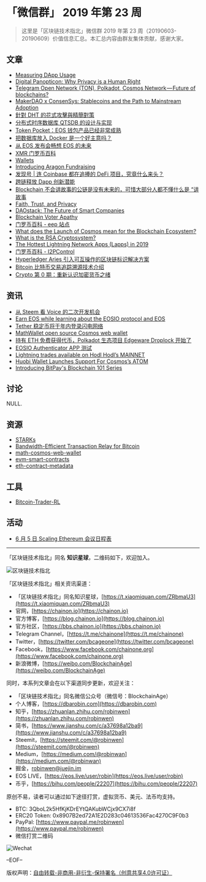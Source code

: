 # 「微信群」 2019 年第 23 周

> 这里是「区块链技术指北」微信群 2019 年第 23 周（20190603-20190609）价值信息汇总。本汇总内容由群友集体贡献，感谢大家。

## 文章

* [Measuring DApp Usage](https://bbs.chainon.io/d/3622)
* [Digital Panopticon: Why Privacy is a Human Right](https://bbs.chainon.io/d/3623)
* [Telegram Open Network (TON), Polkadot, Cosmos Network — Future of blockchains?](https://bbs.chainon.io/d/3624)
* [MakerDAO x ConsenSys: Stablecoins and the Path to Mainstream Adoption](https://bbs.chainon.io/d/3625)
* [針對 DHT 的花式攻擊與精簡對策](https://bbs.chainon.io/d/3628)
* [分布式时序数据库 QTSDB 的设计与实现](https://bbs.chainon.io/d/3629)
* [Token Pocket：EOS 钱包产品已经非常成熟](https://bbs.chainon.io/d/3630)
* [把数据库放入 Docker 是一个好主意吗？](https://bbs.chainon.io/d/3633)
* [从 EOS 发布会畅想 EOS 的未来](https://bbs.chainon.io/d/3636)
* [XMR 门罗币百科](https://bbs.chainon.io/d/3639)
* [Wallets](https://bbs.chainon.io/d/3640)
* [Introducing Aragon Fundraising](https://bbs.chainon.io/d/3641)
* [发现号 | 连 Coinbase 都在追捧的 DeFi 项目，究竟什么来头？](https://bbs.chainon.io/d/3643)
* [跨链释放 Dapp 创新潜能](https://bbs.chainon.io/d/3644)
* [Blockchain 不会讲故事的公链是没有未来的，可惜大部分人都不懂什么是 “讲故事](https://bbs.chainon.io/d/3645)
* [Faith, Trust, and Privacy](https://bbs.chainon.io/d/3646)
* [DAOstack: The Future of Smart Companies](https://bbs.chainon.io/d/3647)
* [Blockchain Voter Apathy](https://bbs.chainon.io/d/3648)
* [门罗币百科 - eep 站点](https://bbs.chainon.io/d/3650)
* [What does the Launch of Cosmos mean for the Blockchain Ecosystem?](https://bbs.chainon.io/d/3652)
* [What is the RSA Cryptosystem?](https://bbs.chainon.io/d/3653)
* [The Hottest Lightning Network Apps (Lapps) in 2019](https://bbs.chainon.io/d/3654)
* [门罗币百科 - I2PControl](https://bbs.chainon.io/d/3656)
* [Hyperledger Aries 引入可互操作的区块链标识解决方案](https://bbs.chainon.io/d/3659)
* [Bitcoin 比特币交易追踪溯源技术介绍](https://bbs.chainon.io/d/3660)
* [Crypto 第 0 期：重新认识加密货币之绪](https://bbs.chainon.io/d/3664)

## 资讯

* [从 Steem 看 Voice 的二次开发机会](https://bbs.chainon.io/d/3626)
* [Earn EOS while learning about the EOSIO protocol and EOS](https://bbs.chainon.io/d/3627)
* [Tether 稳定币将于年内登录闪电网络](https://bbs.chainon.io/d/3632)
* [MathWallet open source Cosmos web wallet](https://bbs.chainon.io/d/3637)
* [持有 ETH 免费获得代币，Polkadot 生态项目 Edgeware Droplock 开始了](https://bbs.chainon.io/d/3642)
* [EOSIO Authenticator APP 测试](https://bbs.chainon.io/d/3649)
* [Lightning trades available on Hodl Hodl’s MAINNET](https://bbs.chainon.io/d/3655)
* [Huobi Wallet Launches Support For Cosmos’s ATOM](https://bbs.chainon.io/d/3657)
* [Introducing BitPay's Blockchain 101 Series](https://bbs.chainon.io/d/3658)

## 讨论

NULL.

## 资源

* [STARKs](https://bbs.chainon.io/d/3634)
* [Bandwidth-Efficient Transaction Relay for Bitcoin](https://bbs.chainon.io/d/3635)
* [math-cosmos-web-wallet](https://bbs.chainon.io/d/3638)
* [evm-smart-contracts](https://bbs.chainon.io/d/3661)
* [eth-contract-metadata](https://bbs.chainon.io/d/3662)

## 工具

* [Bitcoin-Trader-RL](https://bbs.chainon.io/d/3663)

## 活动

* [6 月 5 日 Scaling Ethereum 会议日程表](https://bbs.chainon.io/d/3631)

***

「区块链技术指北」同名 **知识星球**，二维码如下，欢迎加入。

![区块链技术指北](https://i.imgur.com/3YzonTR.png)

「区块链技术指北」相关资讯渠道：

* 「区块链技术指北」同名知识星球，[https://t.xiaomiquan.com/ZRbmaU3](https://t.xiaomiquan.com/ZRbmaU3)
* 官网，[https://chainon.io](https://chainon.io)
* 官方博客，[https://blog.chainon.io](https://blog.chainon.io)
* 官方社区，[https://bbs.chainon.io](https://bbs.chainon.io)
* Telegram Channel，[https://t.me/chainone](https://t.me/chainone)
* Twitter，[https://twitter.com/bcageone](https://twitter.com/bcageone)
* Facebook，[https://www.facebook.com/chainone.org](https://www.facebook.com/chainone.org)
* 新浪微博，[https://weibo.com/BlockchainAge](https://weibo.com/BlockchainAge)

同时，本系列文章会在以下渠道同步更新，欢迎关注：

* 「区块链技术指北」同名微信公众号（微信号：BlockchainAge）
* 个人博客，[https://dbarobin.com](https://dbarobin.com)
* 知乎，[https://zhuanlan.zhihu.com/robinwen](https://zhuanlan.zhihu.com/robinwen)
* 简书，[https://www.jianshu.com/c/a37698a12ba9](https://www.jianshu.com/c/a37698a12ba9)
* Steemit，[https://steemit.com/@robinwen](https://steemit.com/@robinwen)
* Medium，[https://medium.com/@robinwan](https://medium.com/@robinwan)
* 掘金，[robinwen@juejin.im](https://juejin.im/user/5673ccae60b2260ee435f89a/posts)
* EOS LIVE，[https://eos.live/user/robin](https://eos.live/user/robin)
* 币乎，[https://bihu.com/people/22207](https://bihu.com/people/22207)

原创不易，读者可以通过如下途径打赏，虚拟货币、美元、法币均支持。

* BTC: 3QboL2k5HfKjKDrEYtQAKubWCjx9CX7i8f
* ERC20 Token: 0x8907B2ed72A1E2D283c04613536Fac4270C9F0b3
* PayPal: [https://www.paypal.me/robinwen](https://www.paypal.me/robinwen)
* 微信打赏二维码

![Wechat](https://i.imgur.com/SzoNl5b.jpg)

–EOF–

版权声明：[自由转载-非商用-非衍生-保持署名（创意共享4.0许可证）](http://creativecommons.org/licenses/by-nc-nd/4.0/deed.zh)